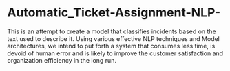 # Automatic_Ticket-Assignment-NLP-
This is an attempt to create a model that classifies incidents based on the text used to describe it. Using various effective NLP techniques and Model architectures, we intend to put forth a system that consumes less time, is devoid of human error and is likely to improve the customer satisfaction and organization efficiency in the long run.
